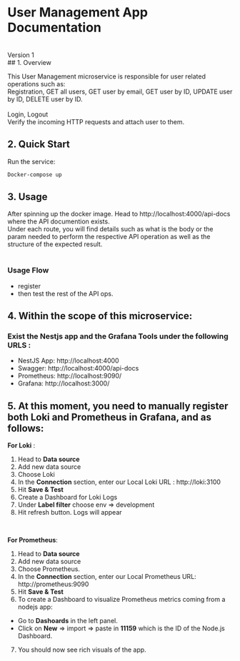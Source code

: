 # User Management App Documentation 
<br/>
Version 1
<br/>
## 1. Overview

This User Management microservice is responsible for user related operations such as: 
<br/>
Registration, GET all users, GET user by email, GET user by ID, UPDATE user by ID, DELETE user by ID. <br/> <br/>
Login, Logout <br/>
Verify the incoming HTTP requests and attach user to them.<br/>

## 2. Quick Start
Run the service: <br/>
```bash 
Docker-compose up
```

## 3. Usage
After spinning up the docker image. Head to http://localhost:4000/api-docs where the API documention exists. <br/> 
Under each route, you will find details such as what is the body or the param needed to perform the respective API operation as well as the structure of the expected result. <br/> <br/>

### Usage Flow
- register
- then test the rest of the API ops. 

## 4. Within the scope of this microservice: 

### Exist the Nestjs app and the Grafana Tools under the following URLS :
- NestJS App: http://localhost:4000
- Swagger: http://localhost:4000/api-docs
- Prometheus: http://localhost:9090/
- Grafana: http://localhost:3000/

## 5. At this moment, you need to manually register both Loki and Prometheus in Grafana, and as follows:  <br/>

**For Loki** : <br/>
1. Head to **Data source** 
2. Add new data source
3. Choose Loki
4. In the **Connection** section, enter our Local Loki URL : http://loki:3100 
5. Hit **Save & Test**
6. Create a Dashboard for Loki Logs
7. Under **Label filter** choose env => development 
8. Hit refresh button. Logs will appear

<br/>

**For Prometheus**: <br/>
1. Head to **Data source** 
2. Add new data source
3. Choose Prometheus.
4. In the **Connection** section, enter our Local Prometheus URL: http://prometheus:9090 
5. Hit **Save & Test**
6. To create a Dashboard to visualize Prometheus metrics coming from a nodejs app: 
- Go to **Dashoards** in the left panel. 
- Click on **New** => import => paste in **11159** which is the ID of the Node.js Dashboard.
7. You should now see rich visuals of the app. 

